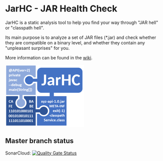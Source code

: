 # JarHC - JAR Health Check

JarHC is a static analysis tool to help you find your way through "JAR hell" or "classpath hell".

Its main purpose is to analyze a set of JAR files (\*.jar) and check whether they are compatible on a binary level, and whether they contain any "unpleasant surprises" for you.

More information can be found in the [wiki](https://github.com/smarkwal/jarhc/wiki).

![JarHC Logo](https://github.com/smarkwal/jarhc/blob/master/src/site/images/jarhc-logo.png?raw=true)

## Master branch status

SonarCloud: [![Quality Gate Status](https://sonarcloud.io/api/project_badges/measure?project=smarkwal_jarhc&metric=alert_status)](https://sonarcloud.io/dashboard?id=smarkwal_jarhc)